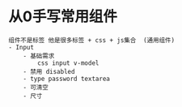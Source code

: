 # 从0手写常用组件
    组件不是标签 他是很多标签 + css + js集合  (通用组件)
    - Input 
        - 基础需求
            css input v-model  
        - 禁用 disabled 
        - type password textarea
        - 可清空
        - 尺寸
